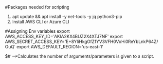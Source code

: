 #Packages needed for scripting 
1. apt update && apt install -y net-tools -y jq python3-pip
2. Install AWS CLI or Azure CLI

#Assigning Env variables
export AWS_ACCESS_KEY_ID='AKIA2KX4BUZ2X4XTJ7NF'
export AWS_SECRET_ACCESS_KEY='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'
export AWS_DEFAULT_REGION='us-east-1'

$# -->Calculates the number of arguments/parameters is given to a script.